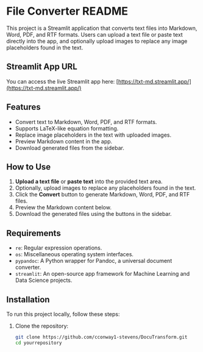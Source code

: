 # File Converter README

This project is a Streamlit application that converts text files into Markdown, Word, PDF, and RTF formats. Users can upload a text file or paste text directly into the app, and optionally upload images to replace any image placeholders found in the text.

## Streamlit App URL

You can access the live Streamlit app here: [https://txt-md.streamlit.app/](https://txt-md.streamlit.app/)

## Features

- Convert text to Markdown, Word, PDF, and RTF formats.
- Supports LaTeX-like equation formatting.
- Replace image placeholders in the text with uploaded images.
- Preview Markdown content in the app.
- Download generated files from the sidebar.

## How to Use

1. **Upload a text file** or **paste text** into the provided text area.
2. Optionally, upload images to replace any placeholders found in the text.
3. Click the **Convert** button to generate Markdown, Word, PDF, and RTF files.
4. Preview the Markdown content below.
5. Download the generated files using the buttons in the sidebar.

## Requirements

- `re`: Regular expression operations.
- `os`: Miscellaneous operating system interfaces.
- `pypandoc`: A Python wrapper for Pandoc, a universal document converter.
- `streamlit`: An open-source app framework for Machine Learning and Data Science projects.

## Installation

To run this project locally, follow these steps:

1. Clone the repository:
   ```bash
   git clone https://github.com/cconway1-stevens/DocuTransform.git
   cd yourrepository
